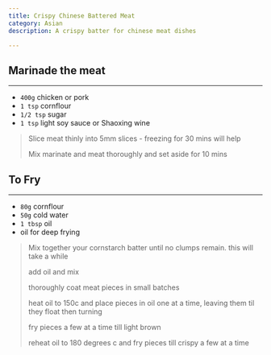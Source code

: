 ```yaml
---
title: Crispy Chinese Battered Meat 
category: Asian
description: A crispy batter for chinese meat dishes

--- 
```


## Marinade the meat

---

* `400g` chicken or pork
* `1 tsp` cornflour
* `1/2 tsp` sugar
* `1 tsp` light soy sauce or Shaoxing wine

> Slice meat thinly into 5mm slices - freezing for 30 mins will help
>
> Mix marinate and meat thoroughly and set aside for 10 mins

## To Fry

--- 

* `80g` cornflour
* `50g` cold water
* `1 tbsp` oil
* oil for deep frying

> Mix together your cornstarch batter until no clumps remain. this will take a while
>
> add oil and mix
>
> thoroughly coat meat pieces in small batches
>
> heat oil to 150c and place pieces in oil one at a time, leaving them til they float then turning
>
> fry pieces a few at a time till light brown
>
> reheat oil to 180 degrees c and fry pieces till crispy a few at a time
